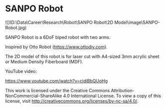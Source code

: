# SANPO Robot

![](D:\Data\Career\Research\Robot\SANPO Robot\2D Model\image\SANPO-Robot.jpg)

SANPO Robot is a 6DoF biped robot with two arms.

Inspired by Otto Robot (<https://www.ottodiy.com>).

The 2D model of this robot is for laser cut with A4-sized 3mm acrylic sheet or Medium Density Fiberboard (MDF).

YouTube video:

<https://www.youtube.com/watch?v=cjdiBbQUoHg>



This work is licensed under the Creative Commons Attribution-NonCommercial-ShareAlike 4.0 International License. To view a copy of this license, visit http://creativecommons.org/licenses/by-nc-sa/4.0/.